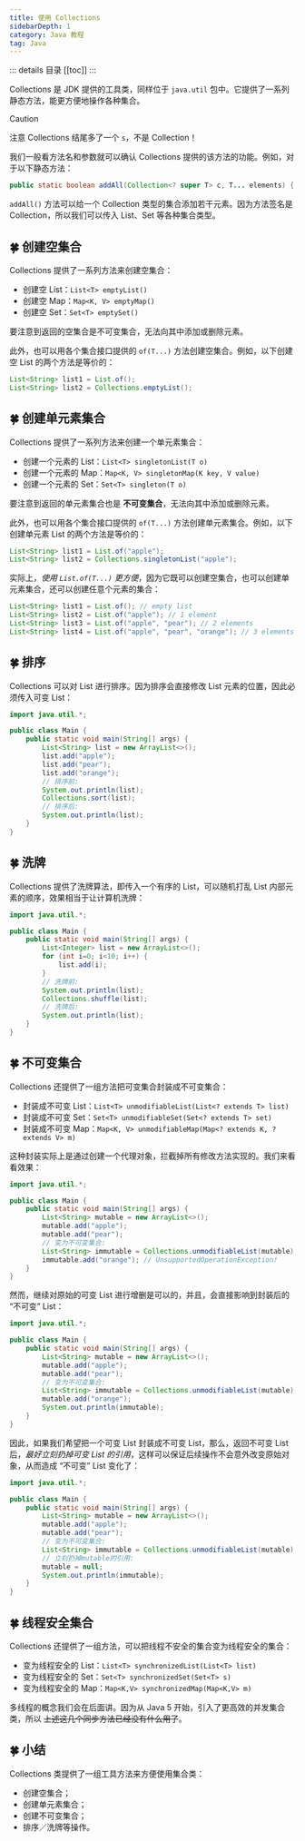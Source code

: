 ```yaml
---
title: 使用 Collections
sidebarDepth: 1
category: Java 教程
tag: Java
---
```


::: details 目录
[[toc]]
:::

Collections 是 JDK 提供的工具类，同样位于 `java.util` 包中。它提供了一系列静态方法，能更方便地操作各种集合。

> [!caution]
> 注意 Collections 结尾多了一个 `s`，不是 Collection！

我们一般看方法名和参数就可以确认 Collections 提供的该方法的功能。例如，对于以下静态方法：

```java
public static boolean addAll(Collection<? super T> c, T... elements) { ... }
```

`addAll()` 方法可以给一个 Collection 类型的集合添加若干元素。因为方法签名是 Collection，所以我们可以传入 List、Set 等各种集合类型。

## 🍀 创建空集合

Collections 提供了一系列方法来创建空集合：

- 创建空 List：`List<T> emptyList()`
- 创建空 Map：`Map<K, V> emptyMap()`
- 创建空 Set：`Set<T> emptySet()`

要注意到返回的空集合是不可变集合，无法向其中添加或删除元素。

此外，也可以用各个集合接口提供的 `of(T...)` 方法创建空集合。例如，以下创建空 List 的两个方法是等价的：

```java
List<String> list1 = List.of();
List<String> list2 = Collections.emptyList();
```

## 🍀 创建单元素集合

Collections 提供了一系列方法来创建一个单元素集合：

- 创建一个元素的 List：`List<T> singletonList(T o)`
- 创建一个元素的 Map：`Map<K, V> singletonMap(K key, V value)`
- 创建一个元素的 Set：`Set<T> singleton(T o)`

要注意到返回的单元素集合也是 **不可变集合**，无法向其中添加或删除元素。

此外，也可以用各个集合接口提供的 `of(T...)` 方法创建单元素集合。例如，以下创建单元素 List 的两个方法是等价的：

```java
List<String> list1 = List.of("apple");
List<String> list2 = Collections.singletonList("apple");
```

实际上，_使用 `List.of(T...)` 更方便_，因为它既可以创建空集合，也可以创建单元素集合，还可以创建任意个元素的集合：

```java
List<String> list1 = List.of(); // empty list
List<String> list2 = List.of("apple"); // 1 element
List<String> list3 = List.of("apple", "pear"); // 2 elements
List<String> list4 = List.of("apple", "pear", "orange"); // 3 elements
```

## 🍀 排序

Collections 可以对 List 进行排序。因为排序会直接修改 List 元素的位置，因此必须传入可变 List：

```java {11}
import java.util.*;

public class Main {
    public static void main(String[] args) {
        List<String> list = new ArrayList<>();
        list.add("apple");
        list.add("pear");
        list.add("orange");
        // 排序前:
        System.out.println(list);
        Collections.sort(list);
        // 排序后:
        System.out.println(list);
    }
}
```

## 🍀 洗牌

Collections 提供了洗牌算法，即传入一个有序的 List，可以随机打乱 List 内部元素的顺序，效果相当于让计算机洗牌：

```java {11}
import java.util.*;

public class Main {
    public static void main(String[] args) {
        List<Integer> list = new ArrayList<>();
        for (int i=0; i<10; i++) {
            list.add(i);
        }
        // 洗牌前:
        System.out.println(list);
        Collections.shuffle(list);
        // 洗牌后:
        System.out.println(list);
    }
}
```

## 🍀 不可变集合

Collections 还提供了一组方法把可变集合封装成不可变集合：

- 封装成不可变 List：`List<T> unmodifiableList(List<? extends T> list)`
- 封装成不可变 Set：`Set<T> unmodifiableSet(Set<? extends T> set)`
- 封装成不可变 Map：`Map<K, V> unmodifiableMap(Map<? extends K, ? extends V> m)`

这种封装实际上是通过创建一个代理对象，拦截掉所有修改方法实现的。我们来看看效果：

```java {9}
import java.util.*;

public class Main {
    public static void main(String[] args) {
        List<String> mutable = new ArrayList<>();
        mutable.add("apple");
        mutable.add("pear");
        // 变为不可变集合:
        List<String> immutable = Collections.unmodifiableList(mutable);
        immutable.add("orange"); // UnsupportedOperationException!
    }
}
```

然而，继续对原始的可变 List 进行增删是可以的，并且，会直接影响到封装后的 “不可变” List：

```java
import java.util.*;

public class Main {
    public static void main(String[] args) {
        List<String> mutable = new ArrayList<>();
        mutable.add("apple");
        mutable.add("pear");
        // 变为不可变集合:
        List<String> immutable = Collections.unmodifiableList(mutable);
        mutable.add("orange");
        System.out.println(immutable);
    }
}
```

因此，如果我们希望把一个可变 List 封装成不可变 List，那么，返回不可变 List 后，_最好立刻扔掉可变 List 的引用_，这样可以保证后续操作不会意外改变原始对象，从而造成 “不可变” List 变化了：

```java {11}
import java.util.*;

public class Main {
    public static void main(String[] args) {
        List<String> mutable = new ArrayList<>();
        mutable.add("apple");
        mutable.add("pear");
        // 变为不可变集合:
        List<String> immutable = Collections.unmodifiableList(mutable);
        // 立刻扔掉mutable的引用:
        mutable = null;
        System.out.println(immutable);
    }
}
```

## 🍀 线程安全集合

Collections 还提供了一组方法，可以把线程不安全的集合变为线程安全的集合：

- 变为线程安全的 List：`List<T> synchronizedList(List<T> list)`
- 变为线程安全的 Set：`Set<T> synchronizedSet(Set<T> s)`
- 变为线程安全的 Map：`Map<K,V> synchronizedMap(Map<K,V> m)`

多线程的概念我们会在后面讲。因为从 Java 5 开始，引入了更高效的并发集合类，所以 ~~上述这几个同步方法已经没有什么用了~~。

## 🍀 小结

Collections 类提供了一组工具方法来方便使用集合类：

- 创建空集合；
- 创建单元素集合；
- 创建不可变集合；
- 排序／洗牌等操作。

